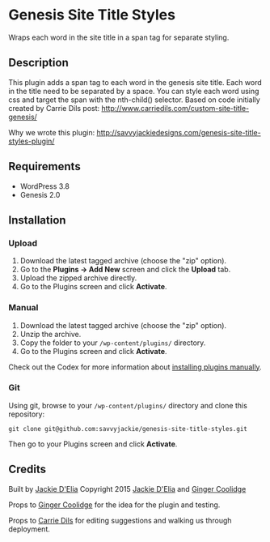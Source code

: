 # Genesis Site Title Styles

Wraps each word in the site title in a span tag for separate styling.

## Description

This plugin adds a span tag to each word in the genesis site title. Each word in the title need to be separated by a space. You can style each word using css and target the span with the nth-child() selector. Based on code initially created by Carrie Dils post: http://www.carriedils.com/custom-site-title-genesis/

Why we wrote this plugin: http://savvyjackiedesigns.com/genesis-site-title-styles-plugin/


## Requirements
 * WordPress 3.8
 * Genesis 2.0

## Installation

### Upload

1. Download the latest tagged archive (choose the "zip" option).
2. Go to the __Plugins -> Add New__ screen and click the __Upload__ tab.
3. Upload the zipped archive directly.
4. Go to the Plugins screen and click __Activate__.

### Manual

1. Download the latest tagged archive (choose the "zip" option).
2. Unzip the archive.
3. Copy the folder to your `/wp-content/plugins/` directory.
4. Go to the Plugins screen and click __Activate__.

Check out the Codex for more information about [installing plugins manually](http://codex.wordpress.org/Managing_Plugins#Manual_Plugin_Installation).

### Git

Using git, browse to your `/wp-content/plugins/` directory and clone this repository:

`git clone git@github.com:savvyjackie/genesis-site-title-styles.git`

Then go to your Plugins screen and click __Activate__.


## Credits

Built by [Jackie D'Elia](https://twitter.com/savvyjackie)
Copyright 2015 [Jackie D'Elia](http://savvyjackiedesigns.com/) and [Ginger Coolidge](https://twitter.com/gscoolidge)

Props to [Ginger Coolidge](https://twitter.com/gscoolidge) for the idea for the plugin and testing.

Props to [Carrie Dils](https://twitter.com/cdils) for editing suggestions and walking us through deployment.

